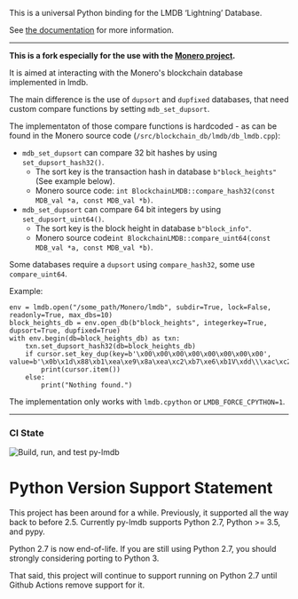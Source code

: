 This is a universal Python binding for the LMDB ‘Lightning’ Database.

See [the documentation](https://lmdb.readthedocs.io) for more information.

---

**This is a fork especially for the use with the [Monero project](https://github.com/monero-project/monero).**

It is aimed at interacting with the Monero's blockchain database implemented in lmdb.

The main difference is the use of `dupsort` and `dupfixed` databases, that need custom compare functions by setting `mdb_set_dupsort`.

The implementaton of those compare functions is hardcoded - as can be found in the Monero source code (`/src/blockchain_db/lmdb/db_lmdb.cpp`):
* `mdb_set_dupsort` can compare 32 bit hashes by using `set_dupsort_hash32()`.
    - The sort key is the transaction hash in database `b"block_heights"` (See example below).
    - Monero source code: `int BlockchainLMDB::compare_hash32(const MDB_val *a, const MDB_val *b)`.
* `mdb_set_dupsort` can compare 64 bit integers by using `set_dupsort_uint64()`.
    - The sort key is the block height  in database `b"block_info"`.
    - Monero source code`int BlockchainLMDB::compare_uint64(const MDB_val *a, const MDB_val *b)`.

Some databases require a `dupsort` using `compare_hash32`, some use `compare_uint64`.

Example:
```
env = lmdb.open("/some_path/Monero/lmdb", subdir=True, lock=False, readonly=True, max_dbs=10)
block_heights_db = env.open_db(b"block_heights", integerkey=True, dupsort=True, dupfixed=True)
with env.begin(db=block_heights_db) as txn:                                                                                  
    txn.set_dupsort_hash32(db=block_heights_db)
    if cursor.set_key_dup(key=b'\x00\x00\x00\x00\x00\x00\x00\x00', value=b'\x0b\x1d\x88\xb1\xea\xe9\x8a\xea\xc2\xb7\xe6\xb1V\xdd\\\xac\xc20\xc4\x88\x92E\x84\x85\t\x16\xde\xea\xf2\xac8\xd1*\xfe\x1f\x00\x00\x00\x00\x00')):
        print(cursor.item())
    else:
        print("Nothing found.")
```

The implementation only works with `lmdb.cpython` or `LMDB_FORCE_CPYTHON=1`.

---

### CI State
![Build, run, and test py-lmdb](https://github.com/jnwatson/py-lmdb/workflows/Build,%20run,%20and%20test%20py-lmdb/badge.svg)

# Python Version Support Statement

This project has been around for a while.  Previously, it supported all the way back to before 2.5.  Currently py-lmdb
supports Python 2.7, Python >= 3.5, and pypy.

Python 2.7 is now end-of-life.  If you are still using Python 2.7, you should strongly considering porting to Python
3.

That said, this project will continue to support running on Python 2.7 until Github Actions remove support for it.

